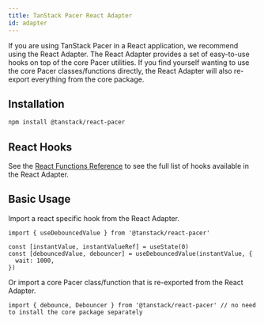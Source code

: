 ```yaml
---
title: TanStack Pacer React Adapter
id: adapter
---
```


If you are using TanStack Pacer in a React application, we recommend using the React Adapter. The React Adapter provides a set of easy-to-use hooks on top of the core Pacer utilities. If you find yourself wanting to use the core Pacer classes/functions directly, the React Adapter will also re-export everything from the core package.

## Installation

```sh
npm install @tanstack/react-pacer
```

## React Hooks

See the [React Functions Reference](./reference/index.md) to see the full list of hooks available in the React Adapter.

## Basic Usage

Import a react specific hook from the React Adapter.

```tsx
import { useDebouncedValue } from '@tanstack/react-pacer'

const [instantValue, instantValueRef] = useState(0)
const [debouncedValue, debouncer] = useDebouncedValue(instantValue, {
  wait: 1000,
})
```

Or import a core Pacer class/function that is re-exported from the React Adapter.

```tsx
import { debounce, Debouncer } from '@tanstack/react-pacer' // no need to install the core package separately
```

